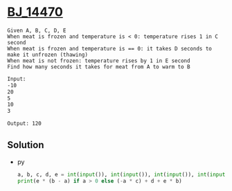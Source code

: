 # [BJ_14470](https://acmicpc.net/problem/14470)

```en
Given A, B, C, D, E
When meat is frozen and temperature is < 0: temperature rises 1 in C second
When meat is frozen and temperature is == 0: it takes D seconds to make it unfrozen (thawing)
When meat is not frozen: temperature rises by 1 in E second
Find how many seconds it takes for meat from A to warm to B
```

```txt
Input:
-10
20
5
10
3

Output: 120
```

## Solution

* py

  ```py
  a, b, c, d, e = int(input()), int(input()), int(input()), int(input()), int(input())
  print(e * (b - a) if a > 0 else (-a * c) + d + e * b)
  ```

